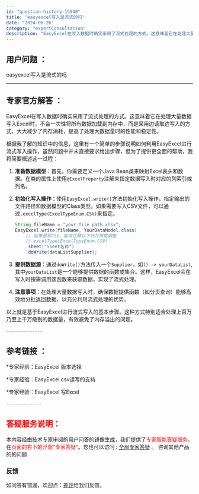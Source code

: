 ```yaml
---
id: "question-history-15940"
title: "easyexcel写入是流式的吗"
date: "2024-06-26"
category: "expertConsultation"
description: "EasyExcel在写入数据时确实采用了流式处理的方式。这意味着它在处理大量数据写入Excel时，不会一次性将所有数据加载到内存中，而是采用边读取边写入的方式，大大减少了内存消耗，提高了处理大数据量时的性能和稳定性。根据我了解的知识中的信息，这里有一个简单的步骤说明如何利用EasyExcel进行流式"
---
```


## 用户问题 ： 
 easyexcel写入是流式的吗  

---------------
## 专家官方解答 ：

EasyExcel在写入数据时确实采用了流式处理的方式。这意味着它在处理大量数据写入Excel时，不会一次性将所有数据加载到内存中，而是采用边读取边写入的方式，大大减少了内存消耗，提高了处理大数据量时的性能和稳定性。

根据我了解的知识中的信息，这里有一个简单的步骤说明如何利用EasyExcel进行流式写入操作，虽然问题中并未直接要求给出步骤，但为了提供更全面的帮助，我将简要概述这一过程：

1. **准备数据模型**：首先，你需要定义一个Java Bean类来映射Excel表头和数据。在类的属性上使用`@ExcelProperty`注解来指定数据写入时对应的列索引或列名。

2. **初始化写入操作**：使用`EasyExcel.write()`方法初始化写入操作，指定输出的文件路径和数据模型的Class类型。如果需要写入CSV文件，可以通过`.excelType(ExcelTypeEnum.CSV)`来指定。

   ```java
   String fileName = "your_file_path.xlsx";
   EasyExcel.write(fileName, YourDataModel.class)
       // 如果是写CSV，取消注释以下行并按需调整
       //.excelType(ExcelTypeEnum.CSV)
       .sheet("Sheet名称")
       .doWrite(dataListSupplier);
   ```

3. **提供数据源**：通过`doWrite()`方法传入一个`Supplier`，如`() -> yourDataList`, 其中`yourDataList`是一个能够提供数据的函数或集合。这样，EasyExcel会在写入时按需调用该函数来获取数据，实现了流式处理。

4. **注意事项**：在处理大量数据写入时，确保数据提供函数（如分页查询）能够高效地分批返回数据，以充分利用流式处理的优势。

以上就是基于EasyExcel进行流式写入的基本步骤。这种方式特别适合处理上百万乃至上千万级别的数据量，有效避免了内存溢出的问题。


<font color="#949494">---------------</font> 


## 参考链接 ：

*专家经验：EasyExcel 版本选择 
 
 *专家经验：EasyExcel csv读写的支持 
 
 *专家经验：EasyExcel 写Excel 


 <font color="#949494">---------------</font> 
 


## <font color="#FF0000">答疑服务说明：</font> 

本内容经由技术专家审阅的用户问答的镜像生成，我们提供了<font color="#FF0000">专家智能答疑服务</font>，在<font color="#FF0000">页面的右下的浮窗”专家答疑“</font>。您也可以访问 : [全局专家答疑](https://answer.opensource.alibaba.com/docs/intro) 。 咨询其他产品的的问题

### 反馈
如问答有错漏，欢迎点：[差评](https://ai.nacos.io/user/feedbackByEnhancerGradePOJOID?enhancerGradePOJOId=15955)给我们反馈。

